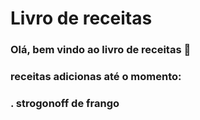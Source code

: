 # **Livro de receitas**
### Olá, bem vindo ao livro de receitas 🍜
### receitas adicionas até o momento:
### . strogonoff de frango
